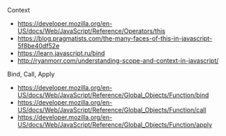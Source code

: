 Context
- https://developer.mozilla.org/en-US/docs/Web/JavaScript/Reference/Operators/this
- https://blog.pragmatists.com/the-many-faces-of-this-in-javascript-5f8be40df52e
- https://learn.javascript.ru/bind
- http://ryanmorr.com/understanding-scope-and-context-in-javascript/

Bind, Call, Apply
- https://developer.mozilla.org/en-US/docs/Web/JavaScript/Reference/Global_Objects/Function/bind
- https://developer.mozilla.org/en-US/docs/Web/JavaScript/Reference/Global_Objects/Function/call
- https://developer.mozilla.org/en-US/docs/Web/JavaScript/Reference/Global_Objects/Function/apply